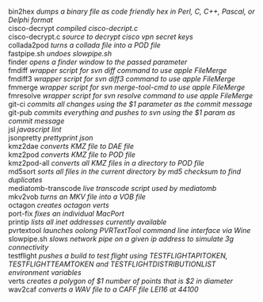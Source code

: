 bin2hex *dumps a binary file as code friendly hex in Perl, C, C++, Pascal, or Delphi format*  
cisco-decrypt *compiled cisco-decript.c*  
cisco-decrypt.c *source to decrypt cisco vpn secret keys*  
collada2pod *turns a collada file into a POD file*  
fastpipe.sh *undoes slowpipe.sh*  
finder *opens a finder window to the passed parameter*  
fmdiff *wrapper script for svn diff command to use apple FileMerge*  
fmdiff3 *wrapper script for svn diff3 command to use apple FileMerge*  
fmmerge *wrapper script for svn merge-tool-cmd to use apple FileMerge*  
fmresolve *wrapper script for svn resolve command to use apple FileMerge*  
git-ci *commits all changes using the $1 parameter as the commit message*  
git-pub *commits everything and pushes to svn using the $1 param as commit message*  
jsl *javascript lint*  
jsonpretty *prettyprint json*  
kmz2dae *converts KMZ file to DAE file*  
kmz2pod *converts KMZ file to POD file*  
kmz2pod-all *converts all KMZ files in a directory to POD file*  
md5sort *sorts all files in the current directory by md5 checksum to find duplicates*  
mediatomb-transcode *live transcode script used by mediatomb*  
mkv2vob *turns an MKV file into a VOB file*  
octagon *creates octagon verts*  
port-fix *fixes an individual MacPort*  
printip *lists all inet addresses currently available*  
pvrtextool *launches oolong PVRTextTool command line interface via Wine*  
slowpipe.sh *slows network pipe on a given ip address to simulate 3g connectivity*  
testflight *pushes a build to test flight using TESTFLIGHTAPITOKEN, TESTFLIGHTTEAMTOKEN and TESTFLIGHTDISTRIBUTIONLIST environment variables*  
verts *creates a polygon of $1 number of points that is $2 in diameter*  
wav2caf *converts a WAV file to a CAFF file LEI16 at 44100*  
